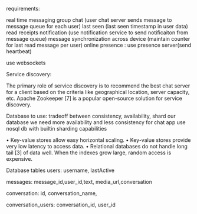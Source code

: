 
requirements:

real time messaging
group chat (user chat server sends message to message queue for each user)
last seen (last seen timestamp in user data)
read receipts
notification (use notification service to send notificaiton from message queue)
message synchronization across device (maintain counter for last read message per user)
online presence : use presence server(send heartbeat)

use websockets


Service discovery:

The primary role of service discovery is to recommend the best chat server for a client based on the criteria like geographical location, server capacity, etc. 
Apache Zookeeper [7] is a popular open-source solution for service discovery. 

Database to use:
tradeoff between consistency, availability, shard our database
we need more availability and less consistency for chat app
use nosql db with builtin sharding capabilities

• Key-value stores allow easy horizontal scaling.
• Key-value stores provide very low latency to access data.
• Relational databases do not handle long tail [3] of data well. When the indexes grow large, random access is expensive.

Database tables
users:
username, lastActive

messages:
message_id,user_id,text, media_url,conversation

conversation:
id, conversation_name, 

conversation_users:
conversation_id, user_id




